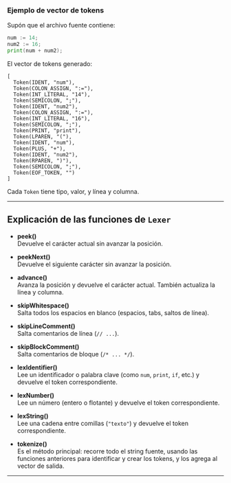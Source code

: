 
### Ejemplo de vector de tokens

Supón que el archivo fuente contiene:

```go
num := 14;
num2 := 16;
print(num + num2);
```

El vector de tokens generado:

```
[
  Token(IDENT, "num"),
  Token(COLON_ASSIGN, ":="),
  Token(INT_LITERAL, "14"),
  Token(SEMICOLON, ";"),
  Token(IDENT, "num2"),
  Token(COLON_ASSIGN, ":="),
  Token(INT_LITERAL, "16"),
  Token(SEMICOLON, ";"),
  Token(PRINT, "print"),
  Token(LPAREN, "("),
  Token(IDENT, "num"),
  Token(PLUS, "+"),
  Token(IDENT, "num2"),
  Token(RPAREN, ")"),
  Token(SEMICOLON, ";"),
  Token(EOF_TOKEN, "")
]
```

Cada `Token` tiene tipo, valor, y línea y columna.

---

## Explicación de las funciones de `Lexer`

- **peek()**  
  Devuelve el carácter actual sin avanzar la posición.

- **peekNext()**  
  Devuelve el siguiente carácter sin avanzar la posición.

- **advance()**  
  Avanza la posición y devuelve el carácter actual. También actualiza la línea y columna.

- **skipWhitespace()**  
  Salta todos los espacios en blanco (espacios, tabs, saltos de línea).

- **skipLineComment()**  
  Salta comentarios de línea (`// ...`).

- **skipBlockComment()**  
  Salta comentarios de bloque (`/* ... */`).

- **lexIdentifier()**  
  Lee un identificador o palabra clave (como `num`, `print`, `if`, etc.) y devuelve el token correspondiente.

- **lexNumber()**  
  Lee un número (entero o flotante) y devuelve el token correspondiente.

- **lexString()**  
  Lee una cadena entre comillas (`"texto"`) y devuelve el token correspondiente.

- **tokenize()**  
  Es el método principal: recorre todo el string fuente, usando las funciones anteriores para identificar y crear los tokens, y los agrega al vector de salida.

---